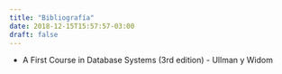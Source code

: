 ```yaml
---
title: "Bibliografía"
date: 2018-12-15T15:57:57-03:00
draft: false
---
```


- A First Course in Database Systems (3rd edition) - Ullman y Widom
